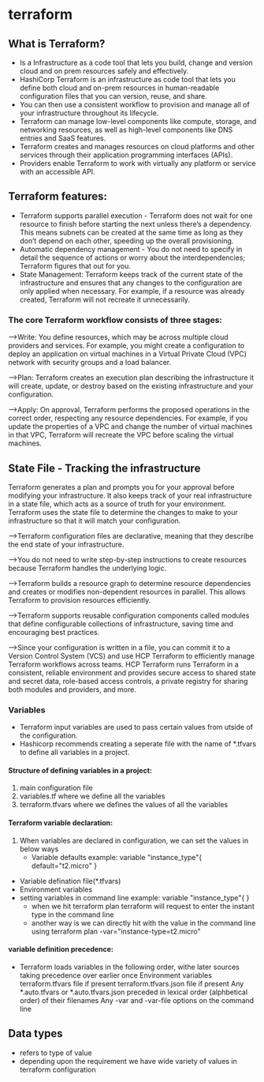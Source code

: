 # terraform

## What is Terraform?
- Is a Infrastructure as a code tool that lets you build, change and version cloud and on prem resources safely and effectively.
- HashiCorp Terraform is an infrastructure as code tool that lets you define both cloud and on-prem resources in human-readable configuration files that you can version, reuse, and share.
- You can then use a consistent workflow to provision and manage all of your infrastructure throughout its lifecycle.
- Terraform can manage low-level components like compute, storage, and networking resources, as well as high-level components like DNS entries and SaaS features.
- Terraform creates and manages resources on cloud platforms and other services through their application programming interfaces (APIs).
- Providers enable Terraform to work with virtually any platform or service with an accessible API.

## Terraform features:
- Terraform supports parallel execution - Terraform does not wait for one resource to finish before starting the next unless there’s a dependency. This means subnets can be created at the same time as long as they don’t depend on each other, speeding up the overall provisioning.
- Automatic dependency management - You do not need to specify in detail the sequence of actions or worry about the interdependencies; Terraform figures that out for you.
- State Management: Terraform keeps track of the current state of the infrastructure and ensures that any changes to the configuration are only applied when necessary. For example, if a resource was already created, Terraform will not recreate it unnecessarily.
  
### The core Terraform workflow consists of three stages:

-->Write: You define resources, which may be across multiple cloud providers and services. For example, you might create a configuration to deploy an application on virtual machines in a Virtual Private Cloud (VPC) network with security groups and a load balancer.

-->Plan: Terraform creates an execution plan describing the infrastructure it will create, update, or destroy based on the existing infrastructure and your configuration.

-->Apply: On approval, Terraform performs the proposed operations in the correct order, respecting any resource dependencies. For example, if you update the properties of a VPC and change the number of virtual machines in that VPC, Terraform will recreate the VPC before scaling the virtual machines.

## State File - Tracking the infrastructure
Terraform generates a plan and prompts you for your approval before modifying your infrastructure. It also keeps track of your real infrastructure in a state file, which acts as a source of truth for your environment. Terraform uses the state file to determine the changes to make to your infrastructure so that it will match your configuration.

-->Terraform configuration files are declarative, meaning that they describe the end state of your infrastructure.

-->You do not need to write step-by-step instructions to create resources because Terraform handles the underlying logic.

-->Terraform builds a resource graph to determine resource dependencies and creates or modifies non-dependent resources in parallel. This allows Terraform to provision resources efficiently.

-->Terraform supports reusable configuration components called modules that define configurable collections of infrastructure, saving time and encouraging best practices.

-->Since your configuration is written in a file, you can commit it to a Version Control System (VCS) and use HCP Terraform to efficiently manage Terraform workflows across teams. HCP Terraform runs Terraform in a consistent, reliable environment and provides secure access to shared state and secret data, role-based access controls, a private registry for sharing both modules and providers, and more.

### Variables
- Terraform input variables are used to pass certain values from utside of the configuration.
- Hashicorp recommends creating a seperate file with the name of *.tfvars to define all variables in a project.

#### Structure of defining variables in a project:
   1. main configuration file
   2. variables.tf where we define all the variables
   3. terraform.tfvars where we defines the values of all the variables
#### Terraform variable declaration:
1. When variables are declared in configuration, we can set the values in below ways
   - Variable defaults
     example:
     variable "instance_type"{
     default="t2.micro"
     }
  - Variable defination file(*.tfvars)
  - Environment variables
  - setting variables in command line
    example:
    variable "instance_type"{
     }
    * when we hit terraform plan terraform will request to enter the instant type in the command line
    * another way is  we can directly hit with the value in the command line using terraform plan -var="instance-type=t2.micro"
   
#### variable definition precedence:
- Terraform loads variables in the following order, withe later sources taking precedence over earlier once
   Environment variables
   terraform.tfvars file if present
   terraform.tfvars.json file if present
   Any *.auto.tfvars or *.auto.tfvars.json preceded in lexical order (alphbetical order) of their filenames
   Any -var and -var-file options on the command line
    
## Data types
- refers to type of value
- depending upon the requirement we have wide variety of values in terraform configuration

